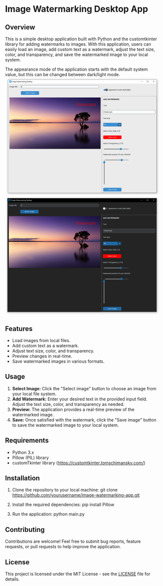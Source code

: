 # Image Watermarking Desktop App

## Overview
This is a simple desktop application built with Python and the customtkinter library for adding watermarks to images. With this application, users can easily load an image, add custom text as a watermark, adjust the text size, color, and transparency, and save the watermarked image to your local system.

The appearance mode of the application starts with the default system value, but this can be changed between dark/light mode.
![img.png](resource/Application_GUI_light.png)
![img.png](resource/Application_GUI_dark.png)

## Features
- Load images from local files.
- Add custom text as a watermark.
- Adjust text size, color, and transparency.
- Preview changes in real-time.
- Save watermarked images in various formats.

## Usage
1. **Select Image:** Click the "Select image" button to choose an image from your local file system.
2. **Add Watermark:** Enter your desired text in the provided input field. Adjust the text size, color, and transparency as needed.
3. **Preview:** The application provides a real-time preview of the watermarked image.
4. **Save:** Once satisfied with the watermark, click the "Save image" button to save the watermarked image to your local system.

## Requirements
- Python 3.x
- Pillow (PIL) library
- customTkinter library (https://customtkinter.tomschimansky.com/)

## Installation
1. Clone the repository to your local machine:
    git clone https://github.com/yourusername/image-watermarking-app.git

2. Install the required dependencies:
    pip install Pillow

3. Run the application:
    python main.py

   
## Contributing
Contributions are welcome! Feel free to submit bug reports, feature requests, or pull requests to help improve the application.

## License
This project is licensed under the MIT License - see the [LICENSE](LICENSE) file for details.

